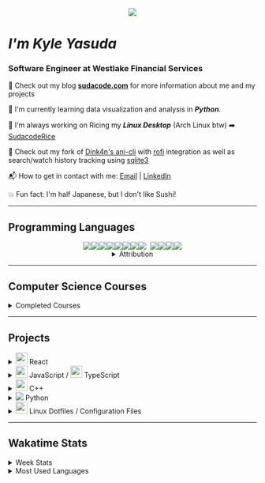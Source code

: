 <div align='center' style="margin-bottom: 10px">
	<img src="https://github.com/tusharnankani/tusharnankani/blob/master/Assets/hello.gif">
</div>

# **_I'm Kyle Yasuda_**

### Software Engineer at Westlake Financial Services 

:bookmark: Check out my blog [__sudacode.com__](https://sudacode.com) for more information about me and my projects

:open_book: I'm currently learning data visualization and analysis in ___Python___. 

:penguin: I'm always working on Ricing my ___Linux Desktop___ (Arch Linux btw) :arrow_right: [SudacodeRice](https://github.com/ksyasuda/SudacodeRice)

:pushpin: Check out my fork of [Dink4n's ani-cli](https://github.com/Dink4n/ani-cli) with [rofi](https://www.google.com/search?client=firefox-b-1-d&q=rofi "rofi GitHub") integration as well as search/watch history tracking using [sqlite3](https://www.google.com/search?client=firefox-b-1-d&q=sqlite3 "sqlite homepage")

:mailbox_with_mail: How to get in contact with me: [Email](mailto:ksyasuda@umich.edu) | [LinkedIn](https://www.linkedin.com/in/kyle-yasuda-7a81b415b/)

:boom: Fun fact: I'm half Japanese, but I don't like Sushi!

---

## Programming Languages

<div align='center'>
	<div style="display: flex; justify-content: center">
		<img src="https://img.icons8.com/color/48/000000/c-plus-plus-logo.png"/>
		<img src="https://img.icons8.com/color/48/000000/c-programming.png"/>
		<img src="https://img.icons8.com/color/48/000000/python.png"/>
		<img src="https://img.icons8.com/color/48/000000/html-5.png"/>
		<img src="https://img.icons8.com/color/48/000000/css3.png"/>
		<img src="https://img.icons8.com/color/48/000000/javascript.png"/>
		<img src="https://img.icons8.com/color/48/000000/typescript.png"/>
		<img src="https://img.icons8.com/ultraviolet/40/000000/react.png"/>
		<img style="margin-left: 8px;" src="https://img.icons8.com/color/48/000000/nodejs.png"/>
		<img src="https://img.icons8.com/color/48/000000/java-coffee-cup-logo.png"/>
		<img src="https://img.icons8.com/fluent/48/000000/console.png"/>
		<img src="https://img.icons8.com/color/48/000000/graphql.png"/>
	</div>
<details>
<summary>Attribution</summary>

<div id="attribution" style="font-size: 8px;">			<a class="att-link" href="https://icons8.com/icon/40670/c-programming">C Programming icon by Icons8</a>,			<a class="att-link" href="https://icons8.com/icon/108784/javascript">JavaScript icon by Icons8</a>,			<a href="https://icons8.com/icon/uJM6fQYqDaZK/typescript">TypeScript icon by Icons8</a>,			<a class="att-link" href="https://icons8.com/icon/13679/java">Java icon by Icons8</a>,			<a class="att-link" href="https://icons8.com/icon/20909/html-5">Html 5 icon by Icons8</a>,			<a class="att-link" href="https://icons8.com/icon/21278/css3">CSS3 icon by Icons8</a>,			<a class="att-link" href="https://icons8.com/icon/Nlsua06Gvxel/react">React icon by Icons8</a>,			<a class="att-link" href="https://icons8.com/icon/WbRVMGxHh74X/console">Console icon by Icons8</a>,			<a class="att-link" href="https://icons8.com/icon/54087/nodejs">Nodejs icon by Icons8</a>,			<a class="att-link" href="https://icons8.com/icon/zdI5E8moxhs-/graphql">Graphql icon by Icons8</a>, 		<a href="https://icons8.com/icon/13441/python">Python icon by Icons8</a>
</div>

</details>
</div>

---

## Computer Science Courses

<details>
<summary>Completed Courses</summary>

:heavy_check_mark: <a class="link" href="https://eecs183.github.io/eecs183.org/" rel="noreferrer" target="_blank">EECS 183</a> - Elementary Programmig Concepts

:heavy_check_mark: <a class="link" href="https://eecs280staff.github.io/eecs280.org/" rel="noreferrer" target="_blank">EECS 280</a> - Programming and Intro to Data Structures

:heavy_check_mark: <span style="font-weight: bold;">EECS 203</span> - Discrete Mathematics

:heavy_check_mark: <span style="font-weight: bold;">Stats 250</span> - Introduction to Statistics and Data Analysis

:heavy_check_mark: <span style="font-weight: bold;">EECS 376</span> - Foundations of Computer Science

:heavy_check_mark: <a class="link" href="https://www.eecs.umich.edu/courses/eecs370/eecs370.f20/" rel="noreferrer" target="_blank">EECS 370</a> - Introduction to Computer Organization

:heavy_check_mark: <a class="link" href="https://eecs285.github.io/eecs285.org/" rel="noreferrer" target="_blank">EECS 285</a> - Practical Programming in Java

:heavy_check_mark: <a class="link" href="https://web.eecs.umich.edu/~weimerw/481/" rel="noreferrer" target="\_blank">EECS 481</a> - Software Engineering

:heavy_check_mark: <a class="link" href="https://eecs485staff.github.io/eecs485.org/" rel="noreferrer" target="_blank">EECS 485</a> - Web Systems

:heavy_check_mark: <span style="font-weight: bold;">EECS 492</span> - Introduction to Artificial Intelligence

:heavy_check_mark: <span style="font-weight: bold;">EECS 493</span> - User Interface Development

:heavy_check_mark: <span style="font-weight: bold;">EECS 441</span> - Mobile App Development for Entrepreneurs

</details>

---

## Projects

<details style="display: inline;">
<summary><img width="24px" src="https://img.icons8.com/ultraviolet/40/000000/react.png"/> React</summary>
		
<p align='center' style="display: flex;">
	<a class="card" style="float: left;" href="https://github.com/ksyasuda/website2.0">
	  <img align="center" src="https://github-readme-stats.vercel.app/api/pin/?username=ksyasuda&repo=website2.0&theme=react" />
	</a>
	<a class="card" style="float: left;" href="https://github.com/ksyasuda/heroku-react-travel-app">
	  <img align="center" style='padding: 4px' src="https://github-readme-stats.vercel.app/api/pin/?username=ksyasuda&repo=heroku-react-travel-app&theme=react" />
	</a>
	<a class="card" style="float: left;" href="https://github.com/ksyasuda/firefox-startpage">
	  <img align="center" src="https://github-readme-stats.vercel.app/api/pin/?username=ksyasuda&repo=firefox-startpage&theme=react" />
	</a>
</p>

</details>

<details>
<summary>
<img width='24px' src="https://img.icons8.com/color/48/000000/javascript.png"/> JavaScript / <img width='24px' src="https://img.icons8.com/color/48/000000/typescript.png"/> TypeScript</summary>

<p align='center' style="display: flex;">
	<a class="card" style="float: left;"href="https://github.com/ksyasuda/Sudacode-Blog-V3">
	  <img align="center" src="https://github-readme-stats.vercel.app/api/pin/?username=ksyasuda&repo=Sudacode-Blog-V3&theme=react"/>
	</a>
	<a class="card" style="float: left" href="https://github.com/ksyasuda/Flappy-Bird">
	  <img align="center" src="https://github-readme-stats.vercel.app/api/pin/?username=ksyasuda&repo=Flappy-Bird&theme=react"/>
	</a>
</p>

</details>

<details>
<summary><img width='24px' src="https://img.icons8.com/color/48/000000/c-plus-plus-logo.png"/> C++</summary>

<p align='center' style='display: flex;'>
<a class="card"　href="https://github.com/ksyasuda/RubiksCube">
	<img align="center" src="https://github-readme-stats.vercel.app/api/pin/?username=ksyasuda&repo=RubiksCube&theme=react"/>
</a>
<a class="card"　href="https://github.com/ksyasuda/Sukdoku-Solver">
	<img align="center" src="https://github-readme-stats.vercel.app/api/pin/?username=ksyasuda&repo=Sudoku-solver&theme=react"/>
</a>
<a class="card"　href="https://github.com/ksyasuda/you-have-to">
	<img align="center" src="https://github-readme-stats.vercel.app/api/pin/?username=ksyasuda&repo=you-have-to&theme=react"/>
</a>
</p>

</details>

<details>
<summary><img src="https://img.icons8.com/color/24/000000/python.png"/> Python</summary>

<p align='center' style='dispay: flex'>
<a class="card" href="https://github.com/ksyasuda/Sudacode-Persona5RoyalGuide">
	<img align="center" src="https://github-readme-stats.vercel.app/api/pin/?username=ksyasuda&repo=Sudacode-Persona5RoyalGuide&theme=react"/>
</a>
<a class="card" href="https://github.com/ksyasuda/sudasong">
	<img align="center" src="https://github-readme-stats.vercel.app/api/pin/?username=ksyasuda&repo=sudasong&theme=react"/>
</a>
</p>

</details>

<details>
<summary><img width='24px' src="https://img.icons8.com/fluent/48/000000/console.png"/> Linux Dotfiles / Configuration Files</summary>

<p align='center' style="display: flex;">
	<a class="card" style="float: left" href="https://github.com/ksyasuda/SudacodeRice">
	  <img align="center" src="https://github-readme-stats.vercel.app/api/pin/?username=ksyasuda&repo=SudacodeRice&theme=react"/>
	</a>
	<a class="card" style="float: left" href="https://github.com/ksyasuda/ani-cli">
	  <img align="center" src="https://github-readme-stats.vercel.app/api/pin/?username=ksyasuda&repo=ani-cli&theme=react"/>
	</a>
</p>

</details>

---

## Wakatime Stats

<details>
<summary>Week Stats</summary>

<div align='center'>
	<a align='center' rel="noreferrer" target="_blank" href="https://wakatime.com/@sudacode">
		<img src="https://github-readme-stats.vercel.app/api/wakatime?username=sudacode">
	</a>
</div>

</details>

<details>
<summary>Most Used Languages</summary>

<div align='center'>
	<a align='center' href="https://github.com/ksyasuda">
		<img src="https://github-readme-stats.vercel.app/api/top-langs/?username=ksyasuda&layout=compact&langs_count=8&exclude_repo=udemy-projects,heroku-react-travel-app,ravenous-codemy,russ-fansite,chess,Sudoku-Solver-JS,Connect-4-Ai,Tic-Tac-Toe-Ai,gatsby-website">	
	</a>
</div>

</details>
